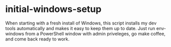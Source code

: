 # initial-windows-setup
When starting with a fresh install of Windows, this script installs my dev tools automatically and makes it easy to keep them up to date. Just run env-windows from a PowerShell window with admin priveleges, go make coffee, and come back ready to work.
